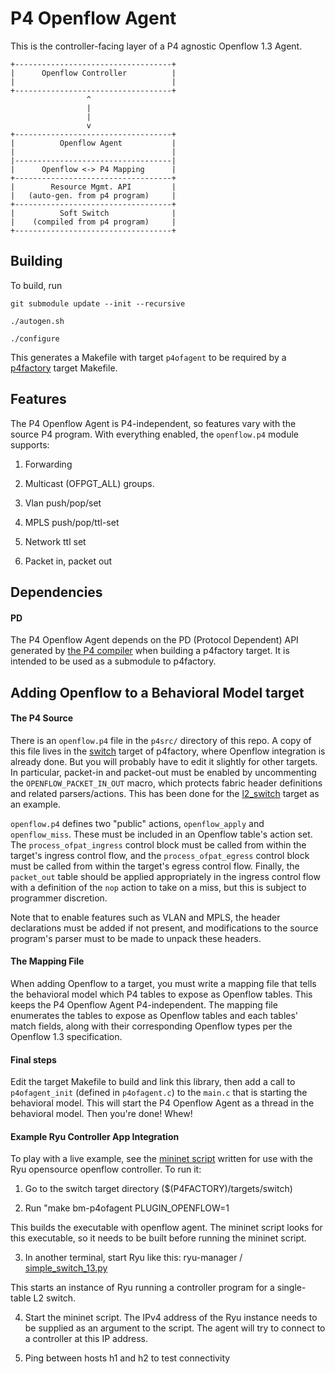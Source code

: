 # P4 Openflow Agent
This is the controller-facing layer of a P4 agnostic Openflow 1.3 Agent.

    +-----------------------------------+
    |      Openflow Controller          | 
    |                                   |
    +-----------------------------------+
                     ^
                     |
                     |
                     v
    +-----------------------------------+
    |          Openflow Agent           |
    |                                   |
    |-----------------------------------|
    |      Openflow <-> P4 Mapping      |
    +-----------------------------------+
    |        Resource Mgmt. API         |
    |   (auto-gen. from p4 program)     |
    +-----------------------------------+
    |          Soft Switch              |
    |    (compiled from p4 program)     |
    +-----------------------------------+

## Building
To build, run

`git submodule update --init --recursive`

`./autogen.sh`

`./configure`

This generates a Makefile with target `p4ofagent` to be required by a
[p4factory](https://github.com/p4lang/p4factory) target Makefile.

## Features
The P4 Openflow Agent is P4-independent, so features vary with the
source P4 program. With everything enabled, the `openflow.p4` module supports:

1. Forwarding

2. Multicast (OFPGT_ALL) groups.

3. Vlan push/pop/set

4. MPLS push/pop/ttl-set

5. Network ttl set

6. Packet in, packet out

## Dependencies
#### PD
The P4 Openflow Agent depends on the PD (Protocol Dependent) API generated by
[the P4 compiler](https://github.com/p4lang/p4c-behavioral) when building a
p4factory target. It is intended to be used as a submodule to p4factory.

## Adding Openflow to a Behavioral Model target
#### The P4 Source
There is an `openflow.p4` file in the `p4src/` directory of this repo. A copy
of this file lives in the
[switch](https://github.com/p4lang/p4factory/tree/master/targets/switch)
target of p4factory, where Openflow integration is already done. But you will
probably have to edit it slightly for other targets. In particular, packet-in
and packet-out must be enabled by uncommenting the `OPENFLOW_PACKET_IN_OUT`
macro, which protects fabric header definitions and related parsers/actions.
This has been done for the
[l2_switch](https://github.com/p4lang/p4factory/tree/master/targets/l2_switch) 
target as an example.

`openflow.p4` defines two "public" actions, `openflow_apply` and `openflow_miss`. 
These must be included in an Openflow table's action set. The
`process_ofpat_ingress` control block must be called from within the target's
ingress control flow, and the `process_ofpat_egress` control block must be called
from within the target's egress control flow. Finally, the `packet_out` table 
should be applied appropriately in the ingress control flow with a definition of 
the `nop` action to take on a miss, but this is subject to programmer discretion.

Note that to enable features such as VLAN and MPLS, the header declarations must 
be added if not present, and modifications to the source program's parser must 
to be made to unpack these headers.

#### The Mapping File
When adding Openflow to a target, you must write a mapping file that tells the 
behavioral model which P4 tables to expose as Openflow tables. This keeps the 
P4 Openflow Agent P4-independent. The mapping file enumerates the tables to 
expose as Openflow tables and each tables' match fields, along with their 
corresponding Openflow types per the Openflow 1.3 specification.

#### Final steps
Edit the target Makefile to build and link this library, then add a call to
`p4ofagent_init` (defined in `p4ofagent.c`) to the `main.c` that is starting 
the behavioral model. This will start the P4 Openflow Agent as a thread in 
the behavioral model. Then you're done! Whew!

#### Example Ryu Controller App Integration

To play with a live example, see the
[mininet script](https://github.com/p4lang/p4factory/blob/master/mininet/openflow_l2.py)
written for use with the Ryu opensource openflow controller. To run it:

1. Go to the switch target directory ($(P4FACTORY)/targets/switch)

2. Run "make bm-p4ofagent PLUGIN_OPENFLOW=1

This builds the executable with openflow agent. The mininet script looks for 
this executable, so it needs to be built before running the mininet script.

3. In another terminal, start Ryu like this: ryu-manager <path to file>/
[simple_switch_13.py](https://github.com/osrg/ryu/blob/master/ryu/app/simple_switch_13.py)

This starts an instance of Ryu running a controller program for a single-table L2 switch.

4. Start the mininet script. The IPv4 address of the Ryu instance needs to be 
supplied as an argument to the script. The agent will try to connect to a 
controller at this IP address.

5. Ping between hosts h1 and h2 to test connectivity
